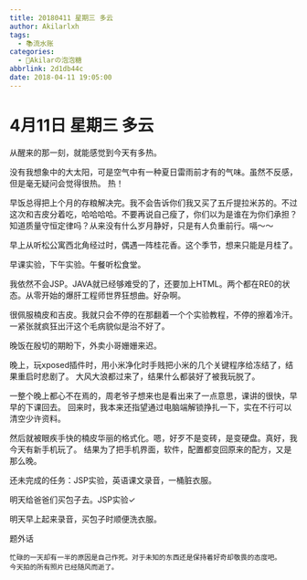 ```yaml
---
title: 20180411 星期三 多云
author: Akilarlxh
tags:
  - 📚流水账
categories:
  - 🍬Akilarの泡泡糖
abbrlink: 2d1db44c
date: 2018-04-11 19:05:00
---
```

# 4月11日 星期三 多云

从醒来的那一刻，就能感觉到今天有多热。

没有我想象中的大太阳，可是空气中有一种夏日雷雨前才有的气味。虽然不反感，但是毫无疑问会觉得很热。
热！

早饭总得把上个月的存粮解决完。我不会告诉你们我又买了五斤提拉米苏的。不过这次和吉皮分着吃，哈哈哈哈。不要再说自己瘦了，你们以为是谁在为你们承担？知道质量守恒定律吗？从来没有什么岁月静好，只是有人负重前行。嗝～～

早上从听松公寓西北角经过时，偶遇一阵桂花香。这个季节，想来只能是月桂了。

早课实验，下午实验。午餐听松食堂。

我依然不会JSP。JAVA就已经够难受的了，还要加上HTML。两个都在RE0的状态。从零开始的爆肝工程师世界狂想曲。好杂啊。

很佩服楠皮和吉皮。我就只会不停的在那翻着一个个实验教程，不停的擦着冷汗。一紧张就疯狂出汗这个毛病貌似是治不好了。

晚饭在殷切的期盼下，外卖小哥姗姗来迟。

晚上，玩xposed插件时，用小米净化时手贱把小米的几个关键程序给冻结了，结果重启时悲剧了。
大风大浪都过来了，结果什么都装好了被我玩脱了。

一整个晚上都心不在焉的，周老爷子想来也是看出来了一点意思，课讲的很快，早早的下课回去。
回来时，我本来还指望通过电脑端解锁挣扎一下，实在不行可以清空少许资料。

然后就被眼疾手快的楠皮华丽的格式化。嗯，好歹不是变砖，是变硬盘。真好，我今天有新手机玩了。
结果为了把手机界面，软件，配置都变回原来的配方，又是那么晚。

还未完成的任务：JSP实验，英语课文录音，一桶脏衣服。

明天给爸爸们买包子去。JSP实验✓

明天早上起来录音，买包子时顺便洗衣服。

题外话
```
忙碌的一天却有一半的原因是自己作死。对于未知的东西还是保持着好奇却敬畏的态度吧。
今天拍的所有照片已经随风而逝了。
```